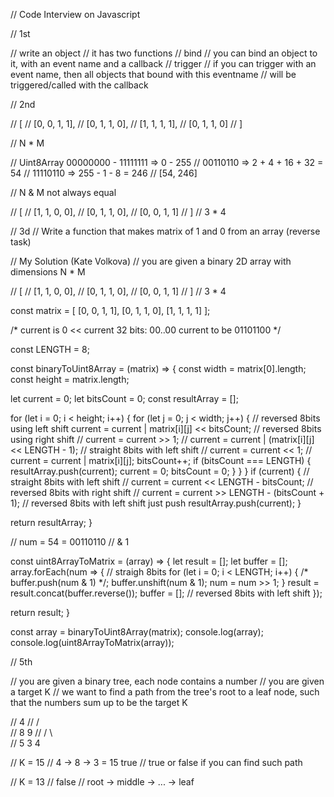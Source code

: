 // Code Interview on Javascript

// 1st

// write an object
// it has two functions
// bind
//     you can bind an object to it, with an event name and a callback
// trigger
//     if you can trigger with an event name, then all objects that bound with this eventname
//     will be triggered/called with the callback


// 2nd

// [
//   [0, 0, 1, 1],
//   [0, 1, 1, 0],
//   [1, 1, 1, 1],
//   [0, 1, 1, 0]
// ]

// N * M

// Uint8Array      00000000 - 11111111 => 0 - 255
// 00110110 => 2 + 4 + 16 + 32 = 54
// 11110110 => 255 - 1 - 8 = 246
// [54, 246]

// N & M not always equal

// [
//   [1, 1, 0, 0],
//   [0, 1, 1, 0],
//   [0, 0, 1, 1]
// ]
// 3 * 4

// 3d
// Write a function that makes matrix of 1 and 0 from an array (reverse task)


// My Solution (Kate Volkova)
// you are given a binary 2D array with dimensions N * M

// [
//   [1, 1, 0, 0],
//   [0, 1, 1, 0],
//   [0, 0, 1, 1]
// ]
// 3 * 4

const matrix = [
  [0, 0, 1, 1],
  [0, 1, 1, 0],
  [1, 1, 1, 1]
];

/* current is 0
<< current 32 bits: 00..00
current to be 01101100
*/

const LENGTH = 8;

const binaryToUint8Array = (matrix) => {
  const width = matrix[0].length;
  const height = matrix.length;

  let current = 0;
  let bitsCount = 0;
  const resultArray = [];

  for (let i = 0; i < height; i++) {
    for (let j = 0; j < width; j++) {
      // reversed 8bits using left shift
      current = current | matrix[i][j] << bitsCount;
      // reversed 8bits using right shift
      // current = current >> 1;
      // current = current | (matrix[i][j] << LENGTH - 1);
      // straight 8bits with left shift
      // current = current << 1;
      // current = current | matrix[i][j];
      bitsCount++;
      if (bitsCount === LENGTH) {
        resultArray.push(current);
        current = 0;
        bitsCount = 0;
      }
    }
  }
  if (current) {
    // straight 8bits with left shift
    // current = current << LENGTH - bitsCount;
    // reversed 8bits with right shift
    // current = current >> LENGTH - (bitsCount + 1);
    // reversed 8bits with left shift just push
    resultArray.push(current);
  }

  return resultArray;
}


// num = 54 = 00110110
// & 1

const uint8ArrayToMatrix = (array) => {
  let result = [];
  let buffer = [];
  array.forEach(num => {
    // straigh 8bits
    for (let i = 0; i < LENGTH; i++) {
      /* buffer.push(num & 1) */;
      buffer.unshift(num & 1);
      num = num >> 1;
    }
    result = result.concat(buffer.reverse());
    buffer = [];
    // reversed 8bits with left shift
  });

  return result;
}

const array = binaryToUint8Array(matrix);
console.log(array);
console.log(uint8ArrayToMatrix(array));

// 5th

// you are given a binary tree, each node contains a number
// you are given a target K
// we want to find a path from the tree's root to a leaf node, such that the numbers sum up to be the target K

//     4
//    / \
//   8   9
//  / \   \
// 5  3    4

// K = 15
// 4 -> 8 -> 3 = 15   true
// true or false if you can find such path

// K = 13
// false
// root -> middle -> ... -> leaf


